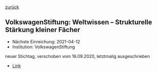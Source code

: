 [zurück](/funding/)

## VolkswagenStiftung: Weltwissen – Strukturelle Stärkung kleiner Fächer

* Nächste Einreichung: 2021-04-12
* Institution: VolkswagenStiftung

neuer Stichtag, verschoben vom 16.09.2020, letztmalig ausgeschrieben

* [Link](https://www.volkswagenstiftung.de/unsere-foerderung/unser-foerderangebot-im-ueberblick/weltwissen-–-strukturelle-stärkung-kleiner-fächer)